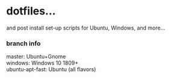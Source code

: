 <h1/>dotfiles...</h1> and post install set-up scripts for Ubuntu, Windows, and more...

<h3>branch info</h3>
<p/>
master:           Ubuntu+Gnome <br>
windows:          Windows 10 1809+ <br>
ubuntu-apt-fast:  Ubuntu (all flavors) <br>
</p>
